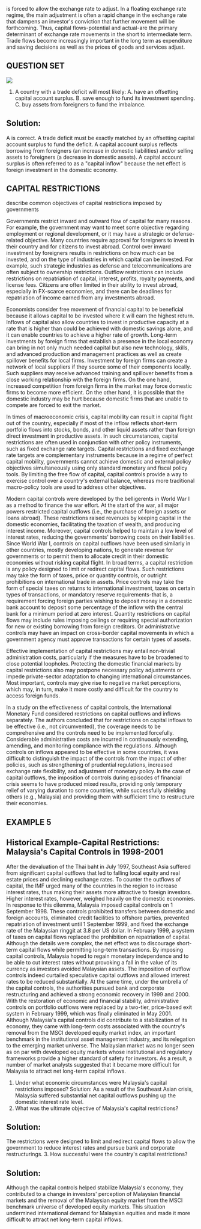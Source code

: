 is forced to allow the exchange rate to adjust. In a floating exchange rate regime, the main adjustment is often a rapid change in the exchange rate that dampens an investor's conviction that further movement will be forthcoming. Thus, capital flows-potential and actual-are the primary determinant of exchange rate movements in the short to intermediate term. Trade flows become increasingly important in the long term as expenditure and saving decisions as well as the prices of goods and services adjust.

## QUESTION SET

![](https://cdn.mathpix.com/cropped/2025_06_02_564fb0beff786e2975c2g-1.jpg?height=102&width=101&top_left_y=540&top_left_x=1706)

1. A country with a trade deficit will most likely:
A. have an offsetting capital account surplus.
B. save enough to fund its investment spending.
C. buy assets from foreigners to fund the imbalance.

## Solution:

A is correct. A trade deficit must be exactly matched by an offsetting capital account surplus to fund the deficit. A capital account surplus reflects borrowing from foreigners (an increase in domestic liabilities) and/or selling assets to foreigners (a decrease in domestic assets). A capital account surplus is often referred to as a "capital inflow" because the net effect is foreign investment in the domestic economy.

## CAPITAL RESTRICTIONS

describe common objectives of capital restrictions imposed by governments

Governments restrict inward and outward flow of capital for many reasons. For example, the government may want to meet some objective regarding employment or regional development, or it may have a strategic or defense-related objective. Many countries require approval for foreigners to invest in their country and for citizens to invest abroad. Control over inward investment by foreigners results in restrictions on how much can be invested, and on the type of industries in which capital can be invested. For example, such strategic industries as defense and telecommunications are often subject to ownership restrictions. Outflow restrictions can include restrictions on repatriation of capital, interest, profits, royalty payments, and license fees. Citizens are often limited in their ability to invest abroad, especially in FX-scarce economies, and there can be deadlines for repatriation of income earned from any investments abroad.

Economists consider free movement of financial capital to be beneficial because it allows capital to be invested where it will earn the highest return. Inflows of capital also allow countries to invest in productive capacity at a rate that is higher than could be achieved with domestic savings alone, and it can enable countries to achieve a higher rate of growth. Long-term investments by foreign firms that establish a presence in the local economy can bring in not only much needed capital but also new technology, skills, and advanced production and management practices as well as create spillover benefits for local firms. Investment by foreign firms can create a network of local suppliers if they source some of their components locally. Such suppliers may
receive advanced training and spillover benefits from a close working relationship with the foreign firms. On the one hand, increased competition from foreign firms in the market may force domestic firms to become more efficient. On the other hand, it is possible that the domestic industry may be hurt because domestic firms that are unable to compete are forced to exit the market.

In times of macroeconomic crisis, capital mobility can result in capital flight out of the country, especially if most of the inflow reflects short-term portfolio flows into stocks, bonds, and other liquid assets rather than foreign direct investment in productive assets. In such circumstances, capital restrictions are often used in conjunction with other policy instruments, such as fixed exchange rate targets. Capital restrictions and fixed exchange rate targets are complementary instruments because in a regime of perfect capital mobility, governments cannot achieve domestic and external policy objectives simultaneously using only standard monetary and fiscal policy tools. By limiting the free flow of capital, capital controls provide a way to exercise control over a country's external balance, whereas more traditional macro-policy tools are used to address other objectives.

Modern capital controls were developed by the belligerents in World War I as a method to finance the war effort. At the start of the war, all major powers restricted capital outflows (i.e., the purchase of foreign assets or loans abroad). These restrictions raised revenues by keeping capital in the domestic economies, facilitating the taxation of wealth, and producing interest income. Moreover, capital controls helped to maintain a low level of interest rates, reducing the governments' borrowing costs on their liabilities. Since World War I, controls on capital outflows have been used similarly in other countries, mostly developing nations, to generate revenue for governments or to permit them to allocate credit in their domestic economies without risking capital flight. In broad terms, a capital restriction is any policy designed to limit or redirect capital flows. Such restrictions may take the form of taxes, price or quantity controls, or outright prohibitions on international trade in assets. Price controls may take the form of special taxes on returns to international investment, taxes on certain types of transactions, or mandatory reserve requirements-that is, a requirement forcing foreign parties wishing to deposit money in a domestic bank account to deposit some percentage of the inflow with the central bank for a minimum period at zero interest. Quantity restrictions on capital flows may include rules imposing ceilings or requiring special authorization for new or existing borrowing from foreign creditors. Or administrative controls may have an impact on cross-border capital movements in which a government agency must approve transactions for certain types of assets.

Effective implementation of capital restrictions may entail non-trivial administration costs, particularly if the measures have to be broadened to close potential loopholes. Protecting the domestic financial markets by capital restrictions also may postpone necessary policy adjustments or impede private-sector adaptation to changing international circumstances. Most important, controls may give rise to negative market perceptions, which may, in turn, make it more costly and difficult for the country to access foreign funds.

In a study on the effectiveness of capital controls, the International Monetary Fund considered restrictions on capital outflows and inflows separately. The authors concluded that for restrictions on capital inflows to be effective (i.e., not circumvented), the coverage needs to be comprehensive and the controls need to be implemented forcefully. Considerable administrative costs are incurred in continuously extending, amending, and monitoring compliance with the regulations. Although controls on inflows appeared to be effective in some countries, it was difficult to distinguish the impact of the controls from the impact of other policies, such as strengthening of prudential regulations, increased exchange rate flexibility, and adjustment of monetary policy. In the case of capital outflows, the imposition of controls during episodes
of financial crisis seems to have produced mixed results, providing only temporary relief of varying duration to some countries, while successfully shielding others (e.g., Malaysia) and providing them with sufficient time to restructure their economies.

## EXAMPLE 5

## Historical Example-Capital Restrictions: Malaysia's Capital Controls in 1998-2001

After the devaluation of the Thai baht in July 1997, Southeast Asia suffered from significant capital outflows that led to falling local equity and real estate prices and declining exchange rates. To counter the outflows of capital, the IMF urged many of the countries in the region to increase interest rates, thus making their assets more attractive to foreign investors. Higher interest rates, however, weighed heavily on the domestic economies. In response to this dilemma, Malaysia imposed capital controls on 1 September 1998. These controls prohibited transfers between domestic and foreign accounts, eliminated credit facilities to offshore parties, prevented repatriation of investment until 1 September 1999, and fixed the exchange rate of the Malaysian ringgit at 3.8 per US dollar. In February 1999, a system of taxes on capital flows replaced the prohibition on repatriation of capital. Although the details were complex, the net effect was to discourage short-term capital flows while permitting long-term transactions. By imposing capital controls, Malaysia hoped to regain monetary independence and to be able to cut interest rates without provoking a fall in the value of its currency as investors avoided Malaysian assets. The imposition of outflow controls indeed curtailed speculative capital outflows and allowed interest rates to be reduced substantially. At the same time, under the umbrella of the capital controls, the authorities pursued bank and corporate restructuring and achieved a strong economic recovery in 1999 and 2000. With the restoration of economic and financial stability, administrative controls on portfolio outflows were replaced by a two-tier, price-based exit system in February 1999, which was finally eliminated in May 2001. Although Malaysia's capital controls did contribute to a stabilization of its economy, they came with long-term costs associated with the country's removal from the MSCI developed equity market index, an important benchmark in the institutional asset management industry, and its relegation to the emerging market universe. The Malaysian market was no longer seen as on par with developed equity markets whose institutional and regulatory frameworks provide a higher standard of safety for investors. As a result, a number of market analysts suggested that it became more difficult for Malaysia to attract net long-term capital inflows.

1. Under what economic circumstances were Malaysia's capital restrictions imposed?
Solution:
As a result of the Southeast Asian crisis, Malaysia suffered substantial net capital outflows pushing up the domestic interest rate level.
2. What was the ultimate objective of Malaysia's capital restrictions?

## Solution:

The restrictions were designed to limit and redirect capital flows to allow the government to reduce interest rates and pursue bank and corporate restructurings.
3. How successful were the country's capital restrictions?

## Solution:

Although the capital controls helped stabilize Malaysia's economy, they contributed to a change in investors' perception of Malaysian financial markets and the removal of the Malaysian equity market from the MSCI benchmark universe of developed equity markets. This situation undermined international demand for Malaysian equities and made it more difficult to attract net long-term capital inflows.

